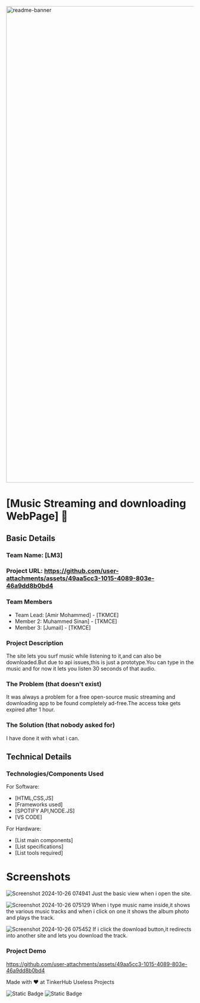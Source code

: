 <img width="1280" alt="readme-banner" src="https://github.com/user-attachments/assets/35332e92-44cb-425b-9dff-27bcf1023c6c">

# [Music Streaming and downloading WebPage] 🎯


## Basic Details
### Team Name: [LM3]
### Project URL: https://github.com/user-attachments/assets/49aa5cc3-1015-4089-803e-46a9dd8b0bd4


### Team Members
- Team Lead: [Amir Mohammed] - [TKMCE]
- Member 2: Muhammed Sinan] - [TKMCE]
- Member 3: [Jumail] - [TKMCE]

### Project Description
The site lets you surf music while listening to it,and can also be downloaded.But due to api issues,this is just a prototype.You can type in the music and for now it lets you listen 30 seconds of that audio.

### The Problem (that doesn't exist)
It was always a problem for a free open-source music streaming and downloading app to be found completely ad-free.The access toke gets expired after 1 hour.

### The Solution (that nobody asked for)
I have done it with what i can.

## Technical Details
### Technologies/Components Used
For Software:
- [HTML,CSS,JS]
- [Frameworks used]
- [SPOTIFY API,NODE.JS]
- [VS CODE]

For Hardware:
- [List main components]
- [List specifications]
- [List tools required]

# Screenshots
![Screenshot 2024-10-26 074941](https://github.com/user-attachments/assets/5256746c-99b8-4e08-9afc-3e669e5ab9d7)
Just the basic view when i open the site.

![Screenshot 2024-10-26 075129](https://github.com/user-attachments/assets/cd283f49-a50c-4c7e-9af9-b0fb38ac3c08)
When i type music name inside,it shows the various music tracks and when i click on one it shows the album photo and plays the track.

![Screenshot 2024-10-26 075452](https://github.com/user-attachments/assets/4724d52b-66ae-4ebe-969d-10c46f536aed)
If i click the download button,it redirects into another site and lets you download the track.

### Project Demo
https://github.com/user-attachments/assets/49aa5cc3-1015-4089-803e-46a9dd8b0bd4

Made with ❤️ at TinkerHub Useless Projects 

![Static Badge](https://img.shields.io/badge/TinkerHub-24?color=%23000000&link=https%3A%2F%2Fwww.tinkerhub.org%2F)
![Static Badge](https://img.shields.io/badge/UselessProject--24-24?link=https%3A%2F%2Fwww.tinkerhub.org%2Fevents%2FQ2Q1TQKX6Q%2FUseless%2520Projects)



